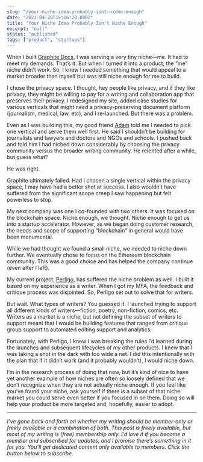 ```yaml
---
slug: "/your-niche-idea-probably-isnt-niche-enough"
date: "2021-04-29T15:16:20.000Z"
title: "Your Niche Idea Probably Isn't Niche Enough"
excerpt: "null"
status: "published"
tags: ["product", "startups"]
---
```

When I built [Graphite Docs](<https://graphitedocs.com>), I was serving a very tiny niche—me. It had to meet my demands. That’s it. But when I turned it into a product, the “me” niche didn’t work. So, I knew I needed something that would appeal to a market broader than myself but was still niche enough for me to build.

I chose the privacy space. I thought, hey people like privacy, and if they like privacy, they might be willing to pay for a writing and collaboration app that preserves their privacy. I redesigned my site, added case studies for various verticals that might need a privacy-preserving document platform (journalism, medical, law, etc), and I re-launched. But there was a problem.

Even as I was building this, my good friend [Adam](<https://twitter.com/adamisrusty>) told me I needed to pick one vertical and serve them well first. He said I shouldn’t be building for journalists and lawyers and doctors and NGOs and schools. I pushed back and told him I had niched down considerably by choosing the privacy community versus the broader writing community. He relented after a while, but guess what?

He was right.

Graphite ultimately failed. Had I chosen a single vertical within the privacy space, I may have had a better shot at success. I also wouldn’t have suffered from the significant scope creep I saw happening but felt powerless to stop.

My next company was one I co-founded with two others. It was focused on the blockchain space. Niche enough, we thought. Niche enough to get us into a startup accelerator. However, as we began doing customer research, the needs and scope of supporting “blockchain” in general would have been monumental.

While we had thought we found a small niche, we needed to niche down further. We eventually chose to focus on the Ethereum blockchain community. This was a good choice and has helped the company continue (even after I left).

My current project, [Perligo](<https://perligo.io>), has suffered the niche problem as well. I built it based on my experience as a writer. When I got my MFA, the feedback and critique process was disjointed. So, Perligo set out to solve that for writers.

But wait. What types of writers? You guessed it. I launched trying to support all different kinds of writers—fiction, poetry, non-fiction, comics, etc. Writers as a market is a niche, but not defining the subset of writers to support meant that I would be building features that ranged from critique group support to automated editing support and analytics.

Fortunately, with Perligo, I knew I was breaking the rules I’d learned during the launches and subsequent lifecycles of my other products. I knew that I was taking a shot in the dark with too wide a net. I did this intentionally with the plan that if it didn’t work (and it probably wouldn’t), I would niche down.

I’m in the research process of doing that now, but it’s kind of nice to have yet another example of how niches are often so loosely defined that we don’t recognize when they are not actually niche enough. If you feel like you’ve found your niche, ask yourself if there is a subset of that niche market you could serve even better if you focused in on them. Doing so will help your product be more targeted and, hopefully, easier to adopt.

---

*I’ve gone back and forth on whether my writing should be member-only or freely available or a combination of both. This post is freely available, but most of my writing is (free) membership only. I’d love it if you became a member and subscribed for updates, and I promise there’s something in it for you. You’ll get dedicated content only available to members. Click the button below to subscribe.*


  
